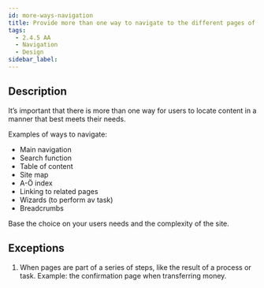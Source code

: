```yaml
---
id: more-ways-navigation
title: Provide more than one way to navigate to the different pages of the site.
tags:
  - 2.4.5 AA
  - Navigation
  - Design
sidebar_label:
---
```


## Description

It’s important that there is more than one way for users to locate content in a manner that best meets their needs.

Examples of ways to navigate:
- Main navigation
- Search function
- Table of content
- Site map
- A-Ö index
- Linking to related pages
- Wizards (to perform av task)
- Breadcrumbs

Base the choice on your users needs and the complexity of the site. 

## Exceptions

1. When pages are part of a series of steps, like the result of a process or task. Example: the confirmation page when transferring money. 
